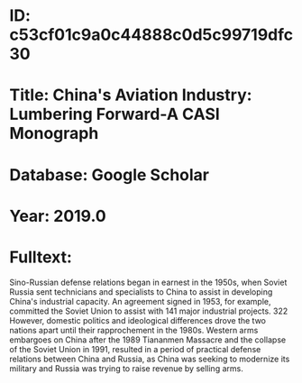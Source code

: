 # ID: c53cf01c9a0c44888c0d5c99719dfc30
# Title: China's Aviation Industry: Lumbering Forward-A CASI Monograph
# Database: Google Scholar
# Year: 2019.0
# Fulltext:
Sino-Russian defense relations began in earnest in the 1950s, when Soviet Russia sent technicians and specialists to China to assist in developing China's industrial capacity.
An agreement signed in 1953, for example, committed the Soviet Union to assist with 141 major industrial projects.
322 However, domestic politics and ideological differences drove the two nations apart until their rapprochement in the 1980s.
Western arms embargoes on China after the 1989 Tiananmen Massacre and the collapse of the Soviet Union in 1991, resulted in a period of practical defense relations between China and Russia, as China was seeking to modernize its military and Russia was trying to raise revenue by selling arms.